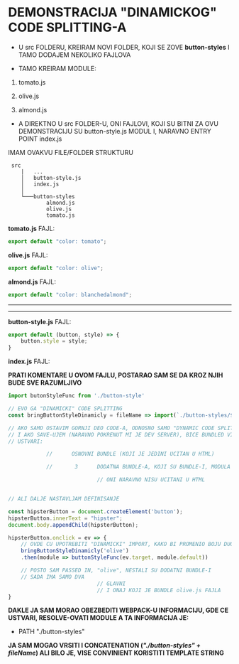 # DEMONSTRACIJA "DINAMICKOG" CODE SPLITTING-A

- U src FOLDERU, KREIRAM NOVI FOLDER, KOJI SE ZOVE **button-styles** I TAMO DODAJEM NEKOLIKO FAJLOVA

- TAMO KREIRAM MODULE:

1. tomato.js

2. olive.js

3. almond.js

- A DIREKTNO U src FOLDER-U, ONI FAJLOVI, KOJI SU BITNI ZA OVU DEMONSTRACIJU SU button-style.js MODUL I, NARAVNO ENTRY POINT index.js

IMAM OVAKVU FILE/FOLDER STRUKTURU

```linux
 src
    |   ...
    │   button-style.js
    │   index.js
    │
    └───button-styles
            almond.js
            olive.js
            tomato.js
```

**tomato.js** FAJL:

```javascript
export default "color: tomato";
```

**olive.js** FAJL:

```javascript
export default "color: olive";
```

**almond.js** FAJL:

```javascript
export default "color: blanchedalmond";
```

****
****

**button-style.js** FAJL:

```javascript
export default (button, style) => {
    button.style = style;
}
```

**index.js** FAJL:

**PRATI KOMENTARE U OVOM FAJLU, POSTARAO SAM SE DA KROZ NJIH BUDE SVE RAZUMLJIVO**

```javascript
import butonStyleFunc from './button-style'

// EVO GA "DINAMICKI" CODE SPLITTING
const bringButtonStyleDinamicly = fileName => import(`./button-styles/${fileName}`);

// AKO SAMO OSTAVIM GORNJI DEO CODE-A, ODNOSNO SAMO "DYNAMIC CODE SPLITTING FUNKCIJU"
// I AKO SAVE-UJEM (NARAVNO POKRENUT MI JE DEV SERVER), BICE BUNDLED VISE FAJLOVA, BICE BUNDLED
// USTVARI:

            //      OSNOVNI BUNDLE (KOJI JE JEDINI UCITAN U HTML)

            //       3      DODATNA BUNDLE-A, KOJI SU BUNDLE-I, MODULA IZ          button-style       FOLDERA

                            // ONI NARAVNO NISU UCITANI U HTML


// ALI DALJE NASTAVLJAM DEFINISANJE

const hipsterButton = document.createElement('button');
hipsterButton.innerText = "hipster";
document.body.appendChild(hipsterButton);

hipsterButton.onclick = ev => {
    // OVDE CU UPOTREBITI "DINAMICKI" IMPORT, KAKO BI PROMENIO BOJU DUGMETA NA OLIVE
    bringButtonStyleDinamicly('olive')
    .then(module => buttonStyleFunc(ev.target, module.default))

    // POSTO SAM PASSED IN, "olive", NESTALI SU DODATNI BUNDLE-I
    // SADA IMA SAMO DVA
                            // GLAVNI
                            // I ONAJ KOJI JE BUNDLE olive.js FAJLA
}
```

**DAKLE JA SAM MORAO OBEZBEDITI WEBPACK-U INFORMACIJU, GDE CE USTVARI, RESOLVE-OVATI MODULE A TA INFORMACIJA JE:**

- PATH "./button-styles"

**JA SAM MOGAO VRSITI I CONCATENATION (*"./button-styles" + fileName*) ALI BILO JE, VISE CONVINIENT KORISTITI TEMPLATE STRING**
